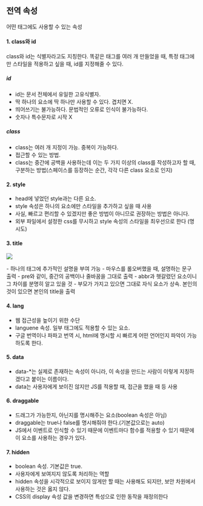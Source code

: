 ## 전역 속성
어떤 태그에도 사용할 수 있는 속성

#### 1. class와 id
class와 id는 식별자라고도 지칭한다. 똑같은 태그를 여러 개 만들었을 때, 특정 태그에만 스타일을 적용하고 싶을 때, id를 지정해줄 수 있다.

##### id
- id는 문서 전체에서 유일한 고유식별자. 
- 딱 하나의 요소에 딱 하나만 사용할 수 있다. 겹치면 X. 
- 띄어쓰기는 불가능하다. 문법적인 오류로 인식이 불가능하다. 
- 숫자나 특수문자로 시작 X
##### class
- class는 여러 개 지정이 가능. 중복이 가능하다.
- 접근할 수 있는 방법.
- class는 중간에 공백을 사용하는데 이는 두 가지 이상의 class를 작성하고자 할 때, 구분하는 방법(스페이스를 등장하는 순간, 각각 다른 class 요소로 인지)

#### 2. style
- head에 넣었던 style과는 다른 요소. 
- style 속성은 하나의 요소에만 스타일을 추가하고 싶을 때 사용
- 사실, 빠르고 편리할 수 있겠지만 좋은 방법이 아니므로 권장하는 방법은 아니다.
- 외부 파일에서 설정한 css를 무시하고 style 속성의 스타일을 최우선으로 한다 (명시도)

#### 3. title
<p>
  <img src ="https://dasima.xyz/wp-content/uploads/2019/04/html-title-%EC%86%8D%EC%84%B1-1.png">
</p>
- 하나의 태그에 추가적인 설명을 부여 가능
- 마우스를 롤오버했을 때, 설명하는 문구 출력
- pre와 같이, 중간의 공백이나 줄바꿈을 그대로 출력
- abbr과 헷갈렸던 요소이니 그 차이를 분명히 알고 있을 것
- 부모가 가지고 있으면 그대로 자식 요소가 상속. 본인의 것이 있으면 본인의 title을 출력

#### 4. lang
- 웹 접근성을 높이기 위한 수단
- languene 속성. 일부 태그에도 적용할 수 있는 요소.
- 구글 번역이나 파파고 번역 시, html에 명시할 시 빠르게 어떤 언어인지 파악이 가능하도록 한다.

#### 5. data
- data-*는 실제로 존재하는 속성이 아니라, 이 속성을 만드는 사람이 이렇게 지칭하겠다고 붙이는 이름이다.
- data는 사용자에게 보이진 않지만 JS를 적용할 때, 접근을 했을 때 등 사용

#### 6. draggable
- 드래그가 가능한지, 아닌지를 명시해주는 요소(boolean 속성은 아님)
- draggable는 true나 false를 명시해줘야 한다.(기본값으로는 auto)
- JS에서 이벤트로 인식할 수 있기 때문에 이벤트마다 함수를 적용할 수 있기 때문에 이 요소를 사용하는 경우가 있다.

#### 7. hidden
- boolean 속성. 기본값은 true.
- 사용자에게 보여지지 않도록 처리하는 역할
- hidden 속성을 시각적으로 보이지 않게만 할 때는 사용해도 되지만, 보안 차원에서 사용하는 것은 옳지 않다.
- CSS의 display 속성 값을 변경하면 특성으로 인한 동작을 재정의한다

